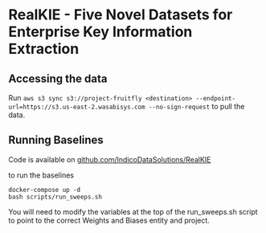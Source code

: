 # RealKIE - Five Novel Datasets for Enterprise Key Information Extraction

## Accessing the data

Run `aws s3 sync s3://project-fruitfly <destination> --endpoint-url=https://s3.us-east-2.wasabisys.com --no-sign-request` to pull the data.


## Running Baselines

Code is available on [github.com/IndicoDataSolutions/RealKIE](https://github.com/IndicoDataSolutions/RealKIE)

to run the baselines
```
docker-compose up -d
bash scripts/run_sweeps.sh
```
You will need to modify the variables at the top of the run_sweeps.sh script to point to the correct Weights and Biases entity and project.

